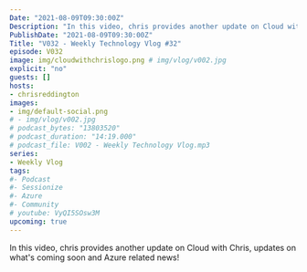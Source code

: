 ```yaml
---
Date: "2021-08-09T09:30:00Z"
Description: "In this video, chris provides another update on Cloud with Chris, updates on what's coming soon and Azure related news!"
PublishDate: "2021-08-09T09:30:00Z"
Title: "V032 - Weekly Technology Vlog #32"
episode: V032
image: img/cloudwithchrislogo.png # img/vlog/v002.jpg
explicit: "no"
guests: []
hosts:
- chrisreddington
images:
- img/default-social.png
# - img/vlog/v002.jpg
# podcast_bytes: "13803520"
# podcast_duration: "14:19.000"
# podcast_file: V002 - Weekly Technology Vlog.mp3
series:
- Weekly Vlog
tags:
#- Podcast
#- Sessionize
#- Azure
#- Community
# youtube: VyQI5SOsw3M
upcoming: true
---
```

In this video, chris provides another update on Cloud with Chris, updates on what's coming soon and Azure related news!